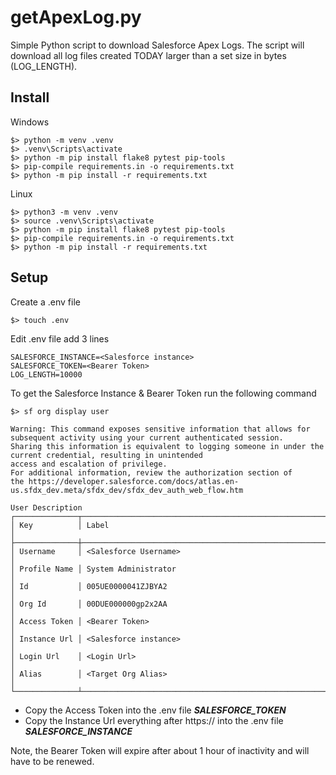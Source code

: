 # getApexLog.py

Simple Python script to download Salesforce Apex Logs. The script will download all log files created TODAY larger than a set size in bytes (LOG_LENGTH).

## Install
Windows
```
$> python -m venv .venv
$> .venv\Scripts\activate
$> python -m pip install flake8 pytest pip-tools
$> pip-compile requirements.in -o requirements.txt
$> python -m pip install -r requirements.txt
```
Linux
```
$> python3 -m venv .venv
$> source .venv\Scripts\activate
$> python -m pip install flake8 pytest pip-tools
$> pip-compile requirements.in -o requirements.txt
$> python -m pip install -r requirements.txt
```

## Setup

Create a .env file

```
$> touch .env
```

Edit .env file add 3 lines

```
SALESFORCE_INSTANCE=<Salesforce instance>
SALESFORCE_TOKEN=<Bearer Token>
LOG_LENGTH=10000
```

To get the Salesforce Instance & Bearer Token run the following command

```
$> sf org display user
```

```
Warning: This command exposes sensitive information that allows for subsequent activity using your current authenticated session.
Sharing this information is equivalent to logging someone in under the current credential, resulting in unintended
access and escalation of privilege.
For additional information, review the authorization section of
the https://developer.salesforce.com/docs/atlas.en-us.sfdx_dev.meta/sfdx_dev/sfdx_dev_auth_web_flow.htm

User Description
┌──────────────┬──────────────────────────────────────────────────────────────────────────────────────────────────────────────────┐
│ Key          │ Label                                                                                                            │
├──────────────┼──────────────────────────────────────────────────────────────────────────────────────────────────────────────────┤
│ Username     │ <Salesforce Username>                                                                                            │
│ Profile Name │ System Administrator                                                                                             │
│ Id           │ 005UE0000041ZJBYA2                                                                                               │
│ Org Id       │ 00DUE000000gp2x2AA                                                                                               │
│ Access Token │ <Bearer Token>                                                                                                   │
│ Instance Url │ <Salesforce instance>                                                                                            │
│ Login Url    │ <Login Url>                                                                                                      │
│ Alias        │ <Target Org Alias>                                                                                               │
└──────────────┴──────────────────────────────────────────────────────────────────────────────────────────────────────────────────┘
```

-   Copy the Access Token into the .env file **_SALESFORCE_TOKEN_**
-   Copy the Instance Url everything after https:// into the .env file **_SALESFORCE_INSTANCE_**

Note, the Bearer Token will expire after about 1 hour of inactivity and will have to be renewed.

